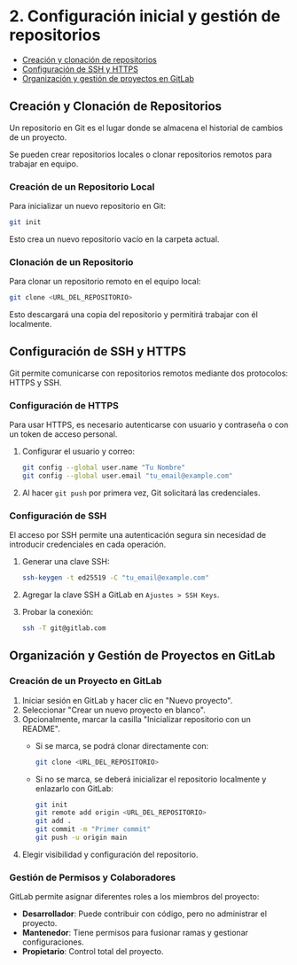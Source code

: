 # 2. Configuración inicial y gestión de repositorios

- [Creación y clonación de repositorios](#creación-y-clonación-de-repositorios)
- [Configuración de SSH y HTTPS](#configuración-de-ssh-y-https)
- [Organización y gestión de proyectos en GitLab](#organización-y-gestión-de-proyectos-en-gitlab)

## Creación y Clonación de Repositorios

Un repositorio en Git es el lugar donde se almacena el historial de cambios de un proyecto.

Se pueden crear repositorios locales o clonar repositorios remotos para trabajar en equipo.

### Creación de un Repositorio Local

Para inicializar un nuevo repositorio en Git:

```bash
git init
```

Esto crea un nuevo repositorio vacío en la carpeta actual.

### Clonación de un Repositorio

Para clonar un repositorio remoto en el equipo local:

```bash
git clone <URL_DEL_REPOSITORIO>
```

Esto descargará una copia del repositorio y permitirá trabajar con él localmente.

## Configuración de SSH y HTTPS

Git permite comunicarse con repositorios remotos mediante dos protocolos: HTTPS y SSH.

### Configuración de HTTPS

Para usar HTTPS, es necesario autenticarse con usuario y contraseña o con un token de acceso personal.

1. Configurar el usuario y correo:

   ```bash
   git config --global user.name "Tu Nombre"
   git config --global user.email "tu_email@example.com"
   ```
2. Al hacer `git push` por primera vez, Git solicitará las credenciales.

### Configuración de SSH

El acceso por SSH permite una autenticación segura sin necesidad de introducir credenciales en cada operación.

1. Generar una clave SSH:

   ```bash
   ssh-keygen -t ed25519 -C "tu_email@example.com"
   ```
2. Agregar la clave SSH a GitLab en `Ajustes > SSH Keys`.
3. Probar la conexión:

   ```bash
   ssh -T git@gitlab.com
   ```

## Organización y Gestión de Proyectos en GitLab

### Creación de un Proyecto en GitLab

1. Iniciar sesión en GitLab y hacer clic en "Nuevo proyecto".
2. Seleccionar "Crear un nuevo proyecto en blanco".
3. Opcionalmente, marcar la casilla "Inicializar repositorio con un README". 
   - Si se marca, se podrá clonar directamente con:

     ```bash
     git clone <URL_DEL_REPOSITORIO>
     ```
   - Si no se marca, se deberá inicializar el repositorio localmente y enlazarlo con GitLab:

     ```bash
     git init
     git remote add origin <URL_DEL_REPOSITORIO>
     git add .
     git commit -m "Primer commit"
     git push -u origin main
     ```
4. Elegir visibilidad y configuración del repositorio.

### Gestión de Permisos y Colaboradores

GitLab permite asignar diferentes roles a los miembros del proyecto:

- **Desarrollador**: Puede contribuir con código, pero no administrar el proyecto.
- **Mantenedor**: Tiene permisos para fusionar ramas y gestionar configuraciones.
- **Propietario**: Control total del proyecto.

